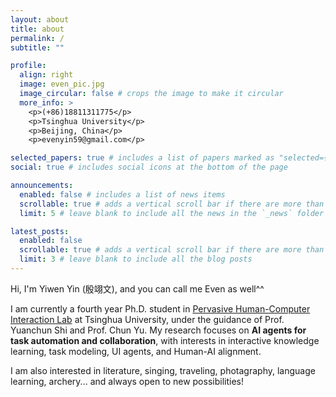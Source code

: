 ```yaml
---
layout: about
title: about
permalink: /
subtitle: ""

profile:
  align: right
  image: even_pic.jpg
  image_circular: false # crops the image to make it circular
  more_info: >
    <p>(+86)18811311775</p>
    <p>Tsinghua University</p>
    <p>Beijing, China</p>
    <p>evenyin59@gmail.com</p>

selected_papers: true # includes a list of papers marked as "selected={true}"
social: true # includes social icons at the bottom of the page

announcements:
  enabled: false # includes a list of news items
  scrollable: true # adds a vertical scroll bar if there are more than 3 news items
  limit: 5 # leave blank to include all the news in the `_news` folder

latest_posts:
  enabled: false
  scrollable: true # adds a vertical scroll bar if there are more than 3 new posts items
  limit: 3 # leave blank to include all the blog posts
---
```


Hi, I'm Yiwen Yin (殷翊文), and you can call me Even as well^^

I am currently a fourth year Ph.D. student in [Pervasive Human-Computer Interaction Lab](https://pi.cs.tsinghua.edu.cn/) at Tsinghua University, under the guidance of Prof. Yuanchun Shi and Prof. Chun Yu. My research focuses on **AI agents for task automation and collaboration**, with interests in interactive knowledge learning, task modeling, UI agents, and Human-AI alignment.

I am also interested in literature, singing, traveling, photagraphy, language learning, archery... and always open to new possibilities!

